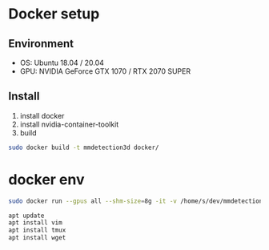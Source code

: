# Docker setup

## Environment

-   OS: Ubuntu 18.04 / 20.04
-   GPU: NVIDIA GeForce GTX 1070 / RTX 2070 SUPER

## Install

1. install docker
2. install nvidia-container-toolkit
3. build

```bash
sudo docker build -t mmdetection3d docker/
```

# docker env

```bash
sudo docker run --gpus all --shm-size=8g -it -v /home/s/dev/mmdetection3d/data:/mmdetection3d/data -v /home/s/dev/mmdetection3d/work_dirs:/mmdetection3d/work_dirs mmdetection3d
```

```bash
apt update
apt install vim
apt install tmux
apt install wget
```
